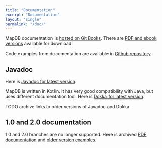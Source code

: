 ```yaml
---
title: "Documentation"
excerpt: "Documentation"
layout: "single"
permalink: "/doc/"
---
```


MapDB documentation is [hosted on Git Books](https://jankotek.gitbooks.io/mapdb/content/).
There are  [PDF and ebook versions](https://www.gitbook.com/book/jankotek/mapdb/details) available for download.

Code examples from documentation are available in [Github repository](https://github.com/jankotek/mapdb-site/tree/master/src/test/java/doc).


Javadoc
------------

Here is [Javadoc for latest version](/javadoc/latest/mapdb).

MapDB is written in Kotlin. It has very good compatibility with Java, but uses different
documentation tool. Here is [Dokka for latest version](/dokka/latest/mapdb/org.mapdb/).

TODO archive links to older versions of Javadoc and Dokka.


1.0 and 2.0 documentation
-------------------------------

1.0 and 2.0 branches are no longer supported. Here is  archived [PDF documentation](/down/mapdb-manual-20.pdf) and
  [older version examples](https://github.com/jankotek/mapdb/tree/release-2.0/src/test/java/examples).